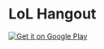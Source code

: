 # LoL Hangout

[![Get it on Google Play](https://developer.android.com/images/brand/en_app_rgb_wo_45.png)](https://play.google.com/store/apps/details?id=com.thangiee.lolhangouts)
